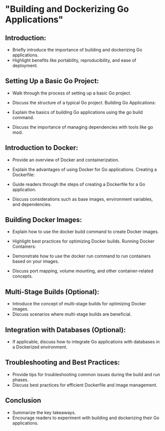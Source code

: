 # "Building and Dockerizing Go Applications" 

## Introduction:

- Briefly introduce the importance of building and dockerizing Go applications.
- Highlight benefits like portability, reproducibility, and ease of deployment.

## Setting Up a Basic Go Project:

- Walk through the process of setting up a basic Go project.
- Discuss the structure of a typical Go project.
Building Go Applications:

- Explain the basics of building Go applications using the go build command.
- Discuss the importance of managing dependencies with tools like go mod.

## Introduction to Docker:

- Provide an overview of Docker and containerization.
- Explain the advantages of using Docker for Go applications.
Creating a Dockerfile:

- Guide readers through the steps of creating a Dockerfile for a Go application.
- Discuss considerations such as base images, environment variables, and dependencies.

## Building Docker Images:

- Explain how to use the docker build command to create Docker images.
- Highlight best practices for optimizing Docker builds.
Running Docker Containers:

- Demonstrate how to use the docker run command to run containers based on your images.
- Discuss port mapping, volume mounting, and other container-related concepts.

## Multi-Stage Builds (Optional):

- Introduce the concept of multi-stage builds for optimizing Docker images.
- Discuss scenarios where multi-stage builds are beneficial.

## Integration with Databases (Optional):

- If applicable, discuss how to integrate Go applications with databases in a Dockerized environment.

## Troubleshooting and Best Practices:

- Provide tips for troubleshooting common issues during the build and run phases.
- Discuss best practices for efficient Dockerfile and image management.

## Conclusion

- Summarize the key takeaways.
- Encourage readers to experiment with building and dockerizing their Go applications.






